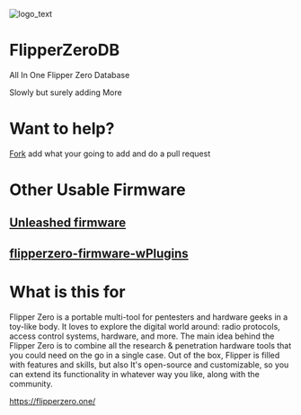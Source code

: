 ![logo_text](https://user-images.githubusercontent.com/106865493/172037549-3e7167a0-ceb1-45ee-bd4b-549057f21adb.svg)
# FlipperZeroDB
All In One Flipper Zero Database

Slowly but surely adding More

# Want to help?
[Fork](https://github.com/CoAntics/FlipperZeroDB/fork) add what your going to add and do a pull request

# Other Usable Firmware
## [Unleashed firmware](https://github.com/Eng1n33r/flipperzero-firmware/blob/dev/ReadMe.md)
## [flipperzero-firmware-wPlugins](https://github.com/RogueMaster/flipperzero-firmware-wPlugins/blob/unleashed/README.md)

# What is this for
Flipper Zero is a portable multi-tool for pentesters and hardware geeks in a toy-like body. It loves to explore the digital world around: radio protocols, access control systems, hardware, and more. The main idea behind the Flipper Zero is to combine all the research & penetration hardware tools that you could need on the go in a single case. Out of the box, Flipper is filled with features and skills, but also It's open-source and customizable, so you can extend its functionality in whatever way you like, along with the community.

https://flipperzero.one/
